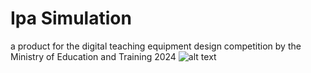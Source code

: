 # Ipa Simulation
 a product for the digital teaching equipment design competition by the Ministry of Education and Training 2024
![alt text](https://cdn.discordapp.com/attachments/1112222805690425405/1257997378615775303/Screenshot_2024-07-01_174127.png?ex=668670db&is=66851f5b&hm=fde192a70fa93eacfe0b23afef170561a4e51808171e85f2d1b8885faef06fb8&)
